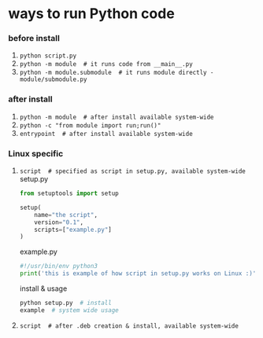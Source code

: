 # ways to run Python code

### before install
1. `python script.py`
2. `python -m module  # it runs code from __main__.py`
3. `python -m module.submodule  # it runs module directly - module/submodule.py`

### after install
1. `python -m module  # after install available system-wide`
2. `python -c "from module import run;run()"`
3. `entrypoint  # after install available system-wide`

### Linux specific
1. `script  # specified as script in setup.py, available system-wide`
    setup.py
    ```python
    from setuptools import setup

    setup(
        name="the script",
        version="0.1",
        scripts=["example.py"]
    )
    ```

    example.py
    ```python
    #!/usr/bin/env python3
    print('this is example of how script in setup.py works on Linux :)')
    ```

    install & usage
    ```bash
    python setup.py  # install
    example  # system wide usage
    ```

2. `script  # after .deb creation & install, available system-wide`
